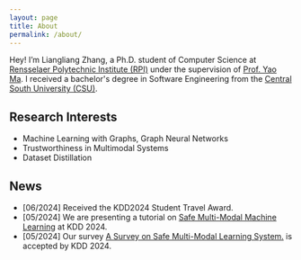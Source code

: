 ```yaml
---
layout: page
title: About
permalink: /about/
---
```


Hey! I’m Liangliang Zhang, a Ph.D. student of Computer Science at [Rensselaer Polytechnic Institute (RPI)](https://www.rpi.edu/) under the supervision of [Prof. Yao Ma](https://yaoma24.github.io/). I received a bachelor's degree in Software Engineering from the [Central South University (CSU)](https://www.csu.edu.cn/).

## Research Interests

- Machine Learning with Graphs, Graph Neural Networks
- Trustworthiness in Multimodal Systems
- Dataset Distillation

## News

- [06/2024] Received the KDD2024 Student Travel Award.
- [05/2024] We are presenting a tutorial on [Safe Multi-Modal Machine Learning](https://sites.google.com/view/kdd-tutorial/safe-multi-modal)  at KDD 2024.
- [05/2024] Our survey [A Survey on Safe Multi-Modal Learning System.](https://arxiv.org/pdf/2402.05355.pdf) is accepted by KDD 2024.
